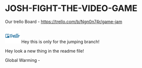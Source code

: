 # JOSH-FIGHT-THE-VIDEO-GAME

Our trello Board - https://trello.com/b/Ngn0n74r/game-jam



<code><a href="https://trello.com/b/Ngn0n74r/josh-fight-the-video-game"><img src="https://github.com/devicons/devicon/blob/master/icons/trello/trello-plain-wordmark.svg" alt="Unity" width="50" height="50"/></a></code>
Hey this is only for the jumping branch!

Hey look a new thing in the readme file!

Global Warming -
